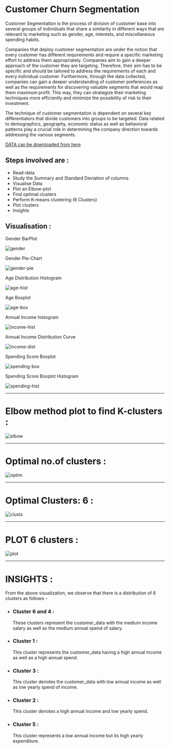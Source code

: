 # Customer Churn Segmentation

Customer Segmentation is the process of division of customer base into several groups of individuals that share a similarity in different ways that are relevant to marketing such as gender, age, interests, and miscellaneous spending habits.


Companies that deploy customer segmentation are under the notion that every customer has different requirements and require a specific marketing effort to address them appropriately. Companies aim to gain a deeper approach of the customer they are targeting. Therefore, their aim has to be specific and should be tailored to address the requirements of each and every individual customer. Furthermore, through the data collected, companies can gain a deeper understanding of customer preferences as well as the requirements for discovering valuable segments that would reap them maximum profit. This way, they can strategize their marketing techniques more efficiently and minimize the possibility of risk to their investment.


The technique of customer segmentation is dependent on several key differentiators that divide customers into groups to be targeted. Data related to demographics, geography, economic status as well as behavioral patterns play a crucial role in determining the company direction towards addressing the various segments.


[DATA can be downloaded from here](https://drive.google.com/file/d/19BOhwz52NUY3dg8XErVYglctpr5sjTy4/view)

## Steps involved are :
* Read-data
* Study the Summary and Standard Deviation of columns
* Visualise Data
* Plot an Elbow-plot 
* Find optimal clusters
* Perform K-means clustering (6 Clusters) 
* Plot clusters
* Insights


## Visualisation :
Gender BarPlot

![gender](https://github.com/Abrar-04/customer_churn_R/blob/main/images/Gender.png) 

Gender Pie-Chart

![gender-pie](https://github.com/Abrar-04/customer_churn_R/blob/main/images/gender-pie.png)

Age Distribution Histogram 

![age-hist](https://github.com/Abrar-04/customer_churn_R/blob/main/images/age-hist.png)

Age Boxplot

![age-box](https://github.com/Abrar-04/customer_churn_R/blob/main/images/age-box.png)

Annual Income histogram

![income-hist](https://github.com/Abrar-04/customer_churn_R/blob/main/images/income-hist.png)

Annual Income Distribution Curve

![income-dist](https://github.com/Abrar-04/customer_churn_R/blob/main/images/income-dist.png)

Spending Score Boxplot

![spending-box](https://github.com/Abrar-04/customer_churn_R/blob/main/images/spending-box.png)

Spending Score Boxplot Histogram

![spending-hist](https://github.com/Abrar-04/customer_churn_R/blob/main/images/spending-hist.png)

---------------------------------------------------------------------------------------------------------------------

# Elbow method plot to find K-clusters :
![elbow](https://github.com/Abrar-04/customer_churn_R/blob/main/images/elbow.png)

---------------------------------------------------------------------------------------------------------------------

# Optimal no.of clusters :
![optim](https://github.com/Abrar-04/customer_churn_R/blob/main/images/optimal%20elbow.png)

---------------------------------------------------------------------------------------------------------------------

# Optimal Clusters: 6 :
![clusts](https://github.com/Abrar-04/customer_churn_R/blob/main/images/k6.png)

---------------------------------------------------------------------------------------------------------------------

# PLOT 6 clusters :
![plot](https://github.com/Abrar-04/customer_churn_R/blob/main/images/six-cluster.png)

---------------------------------------------------------------------------------------------------------------------

# INSIGHTS :

From the above visualization, we observe that there is a distribution of 6 clusters as follows –

* ### Cluster 6 and 4 : 

  These clusters represent the customer_data with the medium income salary as well as the medium annual spend of salary.

* ### Cluster 1 :

  This cluster represents the customer_data having a high annual income as well as a high annual spend.

* ### Cluster 3 :

  This cluster denotes the customer_data with low annual income as well as low yearly spend of income.

* ### Cluster 2 : 

  This cluster denotes a high annual income and low yearly spend.

* ### Cluster 5 : 

  This cluster represents a low annual income but its high yearly expenditure.



